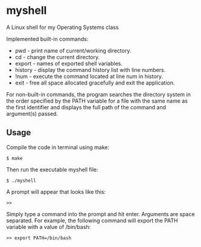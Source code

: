 # myshell
A Linux shell for my Operating Systems class

Implemented built-in commands:

- pwd - print name of current/working directory.
- cd - change the current directory.
- export - names of exported shell variables.
- history - display the command history list with line numbers.
- !num - execute the command located at line num in history.
- exit - free all space allocated gracefully and exit the application.

For non-built-in commands, the program searches the directory system in the order 
specified by the PATH variable for a file with the same name as the first identifier 
and displays the full path of the command and argument(s) passed.

Usage
------
Compile the code in terminal using make:
```
$ make
```
Then run the executable myshell file:
```
$ ./myshell
```
A prompt will appear that looks like this:
```
>>
```
Simply type a command into the prompt and hit enter. Arguments are space separated. 
For example, the following command will export the PATH variable with a value of /bin/bash:
```
>> export PATH=/bin/bash
```
